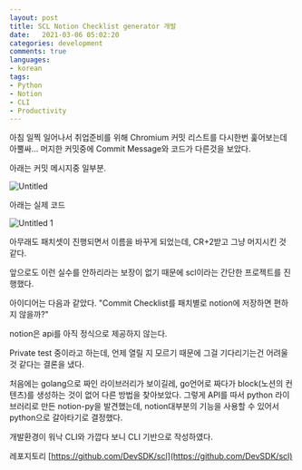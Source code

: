 ```yaml
---
layout: post
title: SCL Notion Checklist generator 개발
date:   2021-03-06 05:02:20
categories: development
comments: true
languages:
- korean
tags:
- Python
- Notion
- CLI
- Productivity
---		
```


아침 일찍 일어나서 취업준비를 위해 Chromium 커밋 리스트를 다시한번 훑어보는데 아뿔싸... 머지한 커밋중에 Commit Message와 코드가 다른것을 보았다.

아래는 커밋 메시지중 일부분.

![Untitled](https://user-images.githubusercontent.com/18409763/110193524-b488bc00-7e77-11eb-82eb-2b22114266cd.png)

아래는 실제 코드

![Untitled 1](https://user-images.githubusercontent.com/18409763/110193525-b5b9e900-7e77-11eb-90f9-be68a9a97b18.png)

아무래도 패치셋이 진행되면서 이름을 바꾸게 되었는데, CR+2받고 그냥 머지시킨 것 같다.

앞으로도 이런 실수를 안하리라는 보장이 없기 때문에 scl이라는 간단한 프로젝트를 진행했다. 

아이디어는 다음과 같았다. "Commit Checklist를 패치별로 notion에 저장하면 편하지 않을까?"

notion은 api를 아직 정식으로 제공하지 않는다.

Private test 중이라고 하는데, 언제 열릴 지 모르기 때문에 그걸 기다리기는건 어려울 것 같다는 결론을 냈다.

처음에는 golang으로 짜인 라이브러리가 보이길레, go언어로 짜다가 block(노션의 컨텐츠)를 생성하는 것이 없어 다른 방법을 찾아보았다. 그렇게 API를 따서 python 라이브러리로 만든 notion-py을 발견했는데, notion대부분의 기능을 사용할 수 있어서 python으로 갈아타기로 결정했다.

개발환경이 워낙 CLI와 가깝다 보니 CLI 기반으로 작성하였다.

레포지토리 [https://github.com/DevSDK/scl](https://github.com/DevSDK/scl)